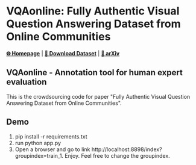 # VQAonline: Fully Authentic Visual Question Answering Dataset from Online Communities

[**🌐 Homepage**](https://vqaonline.github.io/) | [**🤗 Download Dataset**](https://huggingface.co/datasets/ChongyanChen/VQAonline/) | [**📖 arXiv**](https://arxiv.org/abs/2311.15562) 

## VQAonline - Annotation tool for human expert evaluation
This is the crowdsourcing code for paper "Fully Authentic Visual Question Answering Dataset from Online Communities". 

## Demo
1. pip install -r requirements.txt
2. run python app.py
3. Open a browser and go to link http://localhost:8898/index?groupindex=train_1. Enjoy. Feel free to change the groupindex. 